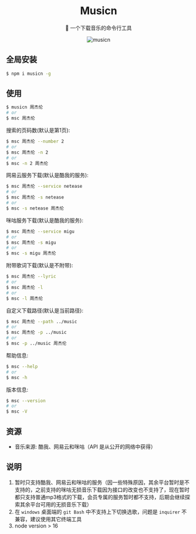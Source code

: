 <div align="center">

# Musicn

🎵 一个下载音乐的命令行工具

![musicn](https://user-images.githubusercontent.com/44596995/182657804-3d67bde4-c23e-4071-89c7-4804729be68f.gif)

</div>

## 全局安装

```bash
$ npm i musicn -g
```

## 使用

```bash
$ musicn 周杰伦
# or
$ msc 周杰伦
```

搜索的页码数(默认是第1页):

```bash
$ msc 周杰伦 --number 2
# or
$ msc 周杰伦 -n 2
# or
$ msc -n 2 周杰伦
```

网易云服务下载(默认是酷我的服务):

```bash
$ msc 周杰伦 --service netease
# or
$ msc 周杰伦 -s netease
# or
$ msc -s netease 周杰伦
```

咪咕服务下载(默认是酷我的服务):

```bash
$ msc 周杰伦 --service migu
# or
$ msc 周杰伦 -s migu
# or
$ msc -s migu 周杰伦
```

附带歌词下载(默认是不附带):

```bash
$ msc 周杰伦 --lyric
# or
$ msc 周杰伦 -l
# or
$ msc -l 周杰伦
```

自定义下载路径(默认是当前路径):

```bash
$ msc 周杰伦 --path ../music
# or
$ msc 周杰伦 -p ../music
# or
$ msc -p ../music 周杰伦
```

帮助信息:

```bash
$ msc --help
# or
$ msc -h
```

版本信息:

```bash
$ msc --version
# or
$ msc -V
```

## 资源

- 音乐来源: 酷我、网易云和咪咕（API 是从公开的网络中获得）

## 说明

1. 暂时只支持酷我、网易云和咪咕的服务（因一些特殊原因，其余平台暂时是不支持的，之前支持的咪咕无损音乐下载因为接口的改变也不支持了，现在暂时都只支持普通mp3格式的下载，会员专属的服务暂时都不支持，后期会继续探索其余平台可用的无损音乐下载）
2. 在 `windows` 桌面端的 `git Bash` 中不支持上下切换选歌，问题是 `inquirer` 不兼容，建议使用其它终端工具
3. node version > 16
